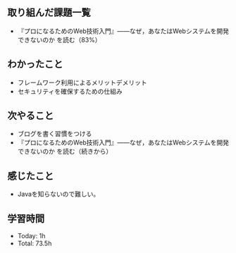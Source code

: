 ## 取り組んだ課題一覧
- 『プロになるためのWeb技術入門』――なぜ，あなたはWebシステムを開発できないのか を読む（83%）
## わかったこと
- フレームワーク利用によるメリットデメリット
- セキュリティを確保するための仕組み
## 次やること
- ブログを書く習慣をつける
- 『プロになるためのWeb技術入門』――なぜ，あなたはWebシステムを開発できないのか を読む（続きから）
## 感じたこと
- Javaを知らないので難しい。
## 学習時間
- Today: 1h
- Total: 73.5h